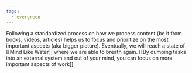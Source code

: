 ```yaml
---
tags:
  - evergreen
---
```



Following a standardized process on how we process content (be it from books, videos, articles) helps us to focus and prioritize on the most important aspects (aka bigger picture). Eventually, we will reach a state of [[Mind Like Water]] where we are able to breath again. [[By dumping tasks into an external system and out of your mind, you can focus on more important aspects of work]] 



